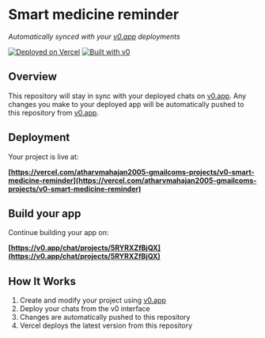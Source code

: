 # Smart medicine reminder

*Automatically synced with your [v0.app](https://v0.app) deployments*

[![Deployed on Vercel](https://img.shields.io/badge/Deployed%20on-Vercel-black?style=for-the-badge&logo=vercel)](https://vercel.com/atharvmahajan2005-gmailcoms-projects/v0-smart-medicine-reminder)
[![Built with v0](https://img.shields.io/badge/Built%20with-v0.app-black?style=for-the-badge)](https://v0.app/chat/projects/5RYRXZfBjQX)

## Overview

This repository will stay in sync with your deployed chats on [v0.app](https://v0.app).
Any changes you make to your deployed app will be automatically pushed to this repository from [v0.app](https://v0.app).

## Deployment

Your project is live at:

**[https://vercel.com/atharvmahajan2005-gmailcoms-projects/v0-smart-medicine-reminder](https://vercel.com/atharvmahajan2005-gmailcoms-projects/v0-smart-medicine-reminder)**

## Build your app

Continue building your app on:

**[https://v0.app/chat/projects/5RYRXZfBjQX](https://v0.app/chat/projects/5RYRXZfBjQX)**

## How It Works

1. Create and modify your project using [v0.app](https://v0.app)
2. Deploy your chats from the v0 interface
3. Changes are automatically pushed to this repository
4. Vercel deploys the latest version from this repository
